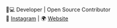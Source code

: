 👨💻 Developer | Open Source Contributor  
📸 [Instagram](https://www.instagram.com/username) | 🌍 [Website](https://example.com)
